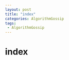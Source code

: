 ```yaml
---
layout: post
title: "index"
categories: AlgorithmGossip
tags: 
 - AlgorithmGossip
--- 
```


# index


